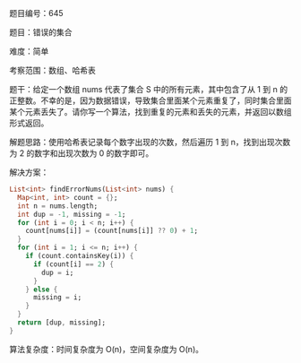 题目编号：645

题目：错误的集合

难度：简单

考察范围：数组、哈希表

题干：给定一个数组 nums 代表了集合 S 中的所有元素，其中包含了从 1 到 n 的正整数。不幸的是，因为数据错误，导致集合里面某个元素重复了，同时集合里面某个元素丢失了。请你写一个算法，找到重复的元素和丢失的元素，并返回以数组形式返回。

解题思路：使用哈希表记录每个数字出现的次数，然后遍历 1 到 n，找到出现次数为 2 的数字和出现次数为 0 的数字即可。

解决方案：

```dart
List<int> findErrorNums(List<int> nums) {
  Map<int, int> count = {};
  int n = nums.length;
  int dup = -1, missing = -1;
  for (int i = 0; i < n; i++) {
    count[nums[i]] = (count[nums[i]] ?? 0) + 1;
  }
  for (int i = 1; i <= n; i++) {
    if (count.containsKey(i)) {
      if (count[i] == 2) {
        dup = i;
      }
    } else {
      missing = i;
    }
  }
  return [dup, missing];
}
```

算法复杂度：时间复杂度为 O(n)，空间复杂度为 O(n)。